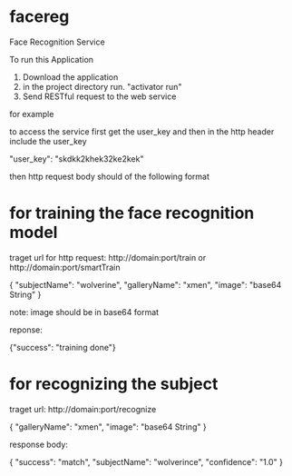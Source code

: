 # facereg
Face Recognition Service

To run this Application

1) Download the application
2) in the project directory run. "activator run"
3) Send RESTful request to the web service


for example

to access the service first get the user_key and then in the http header include the user_key

"user_key": "skdkk2khek32ke2kek"

then http request body should of the following format

# for training the face recognition model #

traget url for http request: http://domain:port/train or http://domain:port/smartTrain

{
"subjectName": "wolverine",
"galleryName": "xmen",
"image": "base64 String"
}

note: image should be in base64 format

reponse:

{"success": "training done"}


# for recognizing the subject #

traget url: http://domain:port/recognize

{
"galleryName": "xmen",
"image": "base64 String"
}

response body:

{
"success": "match",
"subjectName": "wolverince",
"confidence": "1.0"
}
